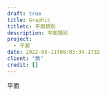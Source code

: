 ```yaml
---
draft: true
title: Graphic
titletc: 平面類別
description: 平面類別
project:
  - 平面
date: 2022-05-11T08:03:34.173Z
client: "無"
credit: []
---
```

平面